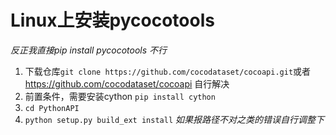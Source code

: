 # Linux上安装pycocotools
*反正我直接pip install pycocotools 不行*
1. 下载仓库`git clone https://github.com/cocodataset/cocoapi.git`或者 https://github.com/cocodataset/cocoapi 自行解决
2. 前置条件，需要安装cython `pip install cython`
3. `cd PythonAPI`
4. `python setup.py build_ext install` *如果报路径不对之类的错误自行调整下*
